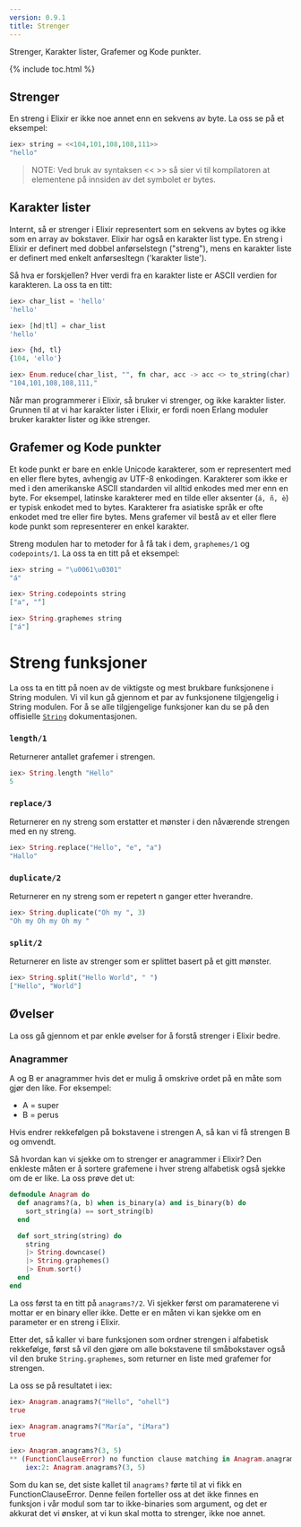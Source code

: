 ```yaml
---
version: 0.9.1
title: Strenger
---
```


Strenger, Karakter lister, Grafemer og Kode punkter.

{% include toc.html %}

## Strenger

En streng i Elixir er ikke noe annet enn en sekvens av byte. La oss se på et eksempel:

```elixir
iex> string = <<104,101,108,108,111>>
"hello"
```

>NOTE: Ved bruk av syntaksen << >> så sier vi til kompilatoren at elementene på innsiden av det symbolet er bytes.

## Karakter lister

Internt, så er strenger i Elixir representert som en sekvens av bytes og ikke som en array av bokstaver. Elixir har også en karakter list type. En streng i Elixir er definert med dobbel anførselstegn ("streng"), mens en karakter liste er definert med enkelt anførsesltegn ('karakter liste').

Så hva er forskjellen? Hver verdi fra en karakter liste er ASCII verdien for karakteren. La oss ta en titt:

```elixir
iex> char_list = 'hello'
'hello'

iex> [hd|tl] = char_list
'hello'

iex> {hd, tl}
{104, 'ello'}

iex> Enum.reduce(char_list, "", fn char, acc -> acc <> to_string(char) <> "," end)
"104,101,108,108,111,"
```

Når man programmerer i Elixir, så bruker vi strenger, og ikke karakter lister. Grunnen til at vi har karakter lister i Elixir, er fordi noen Erlang moduler bruker karakter lister og ikke strenger.

## Grafemer og Kode punkter

Et kode punkt er bare en enkle Unicode karakterer, som er representert med en eller flere bytes, avhengig av UTF-8 enkodingen. Karakterer som ikke er med i den amerikanske ASCII standarden vil alltid enkodes med mer enn en byte. For eksempel, latinske karakterer med en tilde eller aksenter (`á, ñ, è`) er typisk enkodet med to bytes. Karakterer fra asiatiske språk er ofte enkodet med tre eller fire bytes. Mens grafemer vil bestå av et eller flere kode punkt som representerer en enkel karakter.

Streng modulen har to metoder for å få tak i dem, `graphemes/1` og `codepoints/1`. La oss ta en titt på et eksempel:

```elixir
iex> string = "\u0061\u0301"
"á"

iex> String.codepoints string
["a", "́"]

iex> String.graphemes string
["á"]
```

# Streng funksjoner

La oss ta en titt på noen av de viktigste og mest brukbare funksjonene i String modulen. Vi vil kun gå gjennom et par av funksjonene tilgjengelig i String modulen. For å se alle tilgjengelige funksjoner kan du se på den offisielle [`String`](https://hexdocs.pm/elixir/String.html) dokumentasjonen.

### `length/1`

Returnerer antallet grafemer i strengen.

```elixir
iex> String.length "Hello"
5
```

### `replace/3`

Returnerer en ny streng som erstatter et mønster i den nåværende strengen med en ny streng.

```elixir
iex> String.replace("Hello", "e", "a")
"Hallo"
```

### `duplicate/2`

Returnerer en ny streng som er repetert n ganger etter hverandre.

```elixir
iex> String.duplicate("Oh my ", 3)
"Oh my Oh my Oh my "
```

### `split/2`

Returnerer en liste av strenger som er splittet basert på et gitt mønster.

```elixir
iex> String.split("Hello World", " ")
["Hello", "World"]
```

## Øvelser

La oss gå gjennom et par enkle øvelser for å forstå strenger i Elixir bedre.

### Anagrammer

A og B er anagrammer hvis det er mulig å omskrive ordet på en måte som gjør den like. For eksempel:

+ A = super
+ B = perus

Hvis endrer rekkefølgen på bokstavene i strengen A, så kan vi få strengen B og omvendt.

Så hvordan kan vi sjekke om to strenger er anagrammer i Elixir? Den enkleste måten er å sortere grafemene i hver streng alfabetisk også sjekke om de er like. La oss prøve det ut:

```elixir
defmodule Anagram do
  def anagrams?(a, b) when is_binary(a) and is_binary(b) do
    sort_string(a) == sort_string(b)
  end

  def sort_string(string) do
    string
    |> String.downcase()
    |> String.graphemes()
    |> Enum.sort()
  end
end
```

La oss først ta en titt på `anagrams?/2`. Vi sjekker først om paramaterene vi mottar er en binary eller ikke. Dette er en måten vi kan sjekke om en parameter er en streng i Elixir.

Etter det, så kaller vi bare funksjonen som ordner strengen i alfabetisk rekkefølge, først så vil den gjøre om alle bokstavene til småbokstaver også vil den bruke `String.graphemes`, som returner en liste med grafemer for strengen.

La oss se på resultatet i iex:

```elixir
iex> Anagram.anagrams?("Hello", "ohell")
true

iex> Anagram.anagrams?("María", "íMara")
true

iex> Anagram.anagrams?(3, 5)
** (FunctionClauseError) no function clause matching in Anagram.anagrams?/2
    iex:2: Anagram.anagrams?(3, 5)
```

Som du kan se, det siste kallet til `anagrams?` førte til at vi fikk en FunctionClauseError. Denne feilen forteller oss at det ikke finnes en funksjon i vår modul som tar to ikke-binaries som argument, og det er akkurat det vi ønsker, at vi kun skal motta to strenger, ikke noe annet.